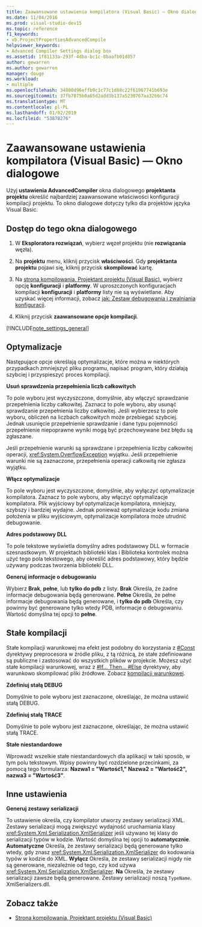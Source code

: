 ```yaml
---
title: Zaawansowane ustawienia kompilatora (Visual Basic) — Okno dialogowe
ms.date: 11/04/2016
ms.prod: visual-studio-dev15
ms.topic: reference
f1_keywords:
- vb.ProjectPropertiesAdvancedCompile
helpviewer_keywords:
- Advanced Compiler Settings dialog box
ms.assetid: 1f81133a-293f-4dba-bc1c-8baafb01d857
author: gewarren
ms.author: gewarren
manager: douge
ms.workload:
- multiple
ms.openlocfilehash: 34880d96effb9c1c77c1d88c22f61967741b693e
ms.sourcegitcommit: 37fb7075b0a65d2add3b137a5230767aa3266c74
ms.translationtype: MT
ms.contentlocale: pl-PL
ms.lasthandoff: 01/02/2019
ms.locfileid: "53878276"
---
```

# <a name="advanced-compiler-settings-dialog-box-visual-basic"></a>Zaawansowane ustawienia kompilatora (Visual Basic) — Okno dialogowe

Użyj **ustawienia AdvancedCompiler** okna dialogowego **projektanta projektu** określić najbardziej zaawansowane właściwości konfiguracji kompilacji projektu. To okno dialogowe dotyczy tylko dla projektów języka Visual Basic.

## <a name="to-access-this-dialog-box"></a>Dostęp do tego okna dialogowego

1.  W **Eksploratora rozwiązań**, wybierz węzeł projektu (nie **rozwiązania** węzła).

2.  Na **projektu** menu, kliknij przycisk **właściwości**. Gdy **projektanta projektu** pojawi się, kliknij przycisk **skompilować** kartę.

3.  Na [strona kompilowania, Projektant projektu (Visual Basic)](../../ide/reference/compile-page-project-designer-visual-basic.md), wybierz opcję **konfiguracji** i **platformy**. W uproszczonych konfiguracjach kompilacji **konfiguracji** i **platformy** listy nie są wyświetlane. Aby uzyskać więcej informacji, zobacz [jak: Zestaw debugowania i zwalniania konfiguracji](../../debugger/how-to-set-debug-and-release-configurations.md).

4.  Kliknij przycisk **zaawansowane opcje kompilacji**.

[!INCLUDE[note_settings_general](../../data-tools/includes/note_settings_general_md.md)]

## <a name="optimizations"></a>Optymalizacje

 Następujące opcje określają optymalizacje, które można w niektórych przypadkach zmniejszyć pliku programu, napisać program, który działają szybciej i przyspieszyć proces kompilacji.

**Usuń sprawdzenia przepełnienia liczb całkowitych**

To pole wyboru jest wyczyszczone, domyślnie, aby włączyć sprawdzanie przepełnienia liczby całkowitej. Zaznacz to pole wyboru, aby usunąć sprawdzanie przepełnienia liczby całkowitej. Jeśli wybierzesz to pole wyboru, obliczeń na liczbach całkowitych może przebiegać szybciej. Jednak usunięcie przepełnienie sprawdzanie i dane typu pojemności przepełnienie niepoprawne wyniki mogą być przechowywane bez błędu są zgłaszane.

Jeśli przepełnienie warunki są sprawdzane i przepełnienia liczby całkowitej operacji, <xref:System.OverflowException> wyjątku. Jeśli przepełnienie warunki nie są zaznaczone, przepełnienia operacji całkowitą nie zgłasza wyjątku.

**Włącz optymalizacje**

To pole wyboru jest wyczyszczone, domyślnie, aby wyłączyć optymalizacje kompilatora. Zaznacz to pole wyboru, aby włączyć optymalizacje kompilatora. Plik wyjściowy był optymalizacje kompilatora, mniejszy, szybszy i bardziej wydajne. Jednak ponieważ optymalizacje kodu zmiana położenia w pliku wyjściowym, optymalizacje kompilatora może utrudnić debugowanie.

 **Adres podstawowy DLL**

 To pole tekstowe wyświetla domyślny adres podstawowy DLL w formacie szesnastkowym. W projektach biblioteki klas i Biblioteka kontrolek można użyć tego pola tekstowego, aby określić adres podstawowy, który będzie używany podczas tworzenia biblioteki DLL.

 **Generuj informacje o debugowaniu**

 Wybierz **Brak**, **pełne**, lub **tylko do pdb** z listy. **Brak** Określa, że żadne informacje debugowania będą generowane. **Pełne** Określa, że pełne informacje debugowania będą generowane, i **tylko do pdb** Określa, czy powinny być generowane tylko wtedy PDB, informacje o debugowaniu. Wartość domyślna tej opcji to **pełne**.

## <a name="compilation-constants"></a>Stałe kompilacji

Stałe kompilacji warunkowej ma efekt jest podobny do korzystania z [#Const](/dotnet/visual-basic/language-reference/directives/const-directive) dyrektywy preprocesora w źródle pliku, z tą różnicą, że stałe zdefiniowane są publiczne i zastosować do wszystkich plików w projekcie. Możesz użyć stałe kompilacji warunkowej, wraz z [#If... Then... #Else](/dotnet/visual-basic/language-reference/directives/if-then-else-directives) dyrektywy, aby warunkowo skompilować pliki źródłowe. Zobacz [kompilacji warunkowej](/dotnet/visual-basic/programming-guide/program-structure/conditional-compilation).

 **Zdefiniuj stałą DEBUG**

 Domyślnie to pole wyboru jest zaznaczone, określając, że można ustawić stałą DEBUG.

 **Zdefiniuj stałą TRACE**

 Domyślnie to pole wyboru jest zaznaczone, określając, że można ustawić stałą TRACE.

 **Stałe niestandardowe**

 Wprowadź wszelkie stałe niestandardowych dla aplikacji w taki sposób, w tym polu tekstowym. Wpisy powinny być rozdzielone przecinkami, za pomocą tego formularza: **Nazwa1 = "Wartość1," Nazwa2 = "Wartość2", nazwa3 = "Wartość3"**.

## <a name="other-settings"></a>Inne ustawienia

**Generuj zestawy serializacji**

To ustawienie określa, czy kompilator utworzy zestawy serializacji XML. Zestawy serializacji mogą zwiększyć wydajność uruchamiania klasy <xref:System.Xml.Serialization.XmlSerializer> jeśli używano tej klasy do serializacji typów w kodzie. Wartość domyślna tej opcji to **automatycznie**. **Automatyczne** Określa, że zestawy serializacji będą generowane tylko wtedy, gdy znasz <xref:System.Xml.Serialization.XmlSerializer> do kodowania typów w kodzie do XML. **Wyłącz** Określa, że zestawy serializacji nigdy nie są generowane, niezależnie od tego, czy kod używa <xref:System.Xml.Serialization.XmlSerializer>. **Na** Określa, że zestawy serializacji zawsze będą generowane. Zestawy serializacji noszą `TypeName`. XmlSerializers.dll.

## <a name="see-also"></a>Zobacz także

- [Strona kompilowania, Projektant projektu (Visual Basic)](../../ide/reference/compile-page-project-designer-visual-basic.md)